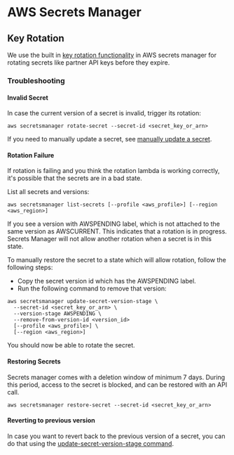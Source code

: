 # AWS Secrets Manager

## Key Rotation

We use the built in [key rotation functionality](https://docs.aws.amazon.com/secretsmanager/latest/userguide/rotating-secrets.html) in AWS secrets manager for rotating secrets like partner API keys before they expire.

### Troubleshooting

#### Invalid Secret

In case the current version of a secret is invalid, trigger its rotation:

```console
aws secretsmanager rotate-secret --secret-id <secret_key_or_arn>
```

If you need to manually update a secret, see [manually update a secret](https://docs.aws.amazon.com/secretsmanager/latest/userguide/manage_update-secret.html).

#### Rotation Failure

If rotation is failing and you think the rotation lambda is working correctly, it's possible that the secrets are in a bad state.

List all secrets and versions:

```console
aws secretsmanager list-secrets [--profile <aws_profile>] [--region <aws_region>]
```

If you see a version with AWSPENDING label, which is not attached to the same version as AWSCURRENT. This indicates that a rotation is in progress. Secrets Manager will not allow another rotation when a secret is in this state.

To manually restore the secret to a state which will allow rotation, follow the following steps:

* Copy the secret version id which has the AWSPENDING label.
* Run the following command to remove that version:

```console
aws secretsmanager update-secret-version-stage \
  --secret-id <secret_key_or_arn> \
  --version-stage AWSPENDING \
  --remove-from-version-id <version_id>
  [--profile <aws_profile>] \
  [--region <aws_region>]
```

You should now be able to rotate the secret.

#### Restoring Secrets

Secrets manager comes with a deletion window of minimum 7 days. During this period, access to the secret is blocked, and can be restored with an API call.

```console
aws secretsmanager restore-secret --secret-id <secret_key_or_arn>
```

#### Reverting to previous version

In case you want to revert back to the previous version of a secret, you can do that using the [update-secret-version-stage command](https://docs.aws.amazon.com/cli/latest/reference/secretsmanager/update-secret-version-stage.html#examples).
